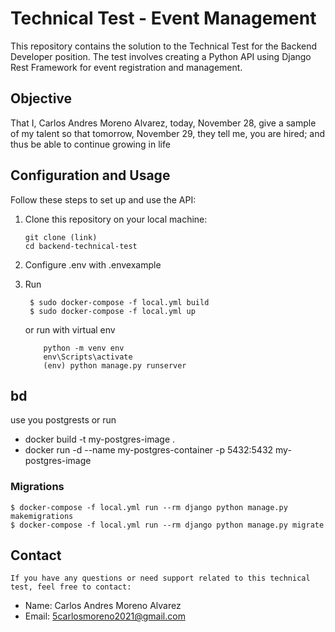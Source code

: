 # Technical Test - Event Management

This repository contains the solution to the Technical Test for the Backend Developer position. The test involves creating a Python API using Django Rest Framework for event registration and management.

## Objective

That I, Carlos Andres Moreno Alvarez, today, November 28, give a sample of my talent so that tomorrow, November 29, they tell me, you are hired; and thus be able to continue growing in life

## Configuration and Usage

Follow these steps to set up and use the API:

1. Clone this repository on your local machine:

   ```shell
   git clone (link)
   cd backend-technical-test
   ```
2. Configure .env with .envexample

3. Run
   ```shell
    $ sudo docker-compose -f local.yml build
    $ sudo docker-compose -f local.yml up
    ```
    or run with virtual env
    ```shell
        python -m venv env
        env\Scripts\activate
        (env) python manage.py runserver
    ```

## bd
 use you postgrests or run   
* docker build -t my-postgres-image .
* docker run -d --name my-postgres-container -p 5432:5432 my-postgres-image

### Migrations

    $ docker-compose -f local.yml run --rm django python manage.py makemigrations
    $ docker-compose -f local.yml run --rm django python manage.py migrate


## Contact
    If you have any questions or need support related to this technical test, feel free to contact:
* Name: Carlos Andres Moreno Alvarez
* Email: 5carlosmoreno2021@gmail.com